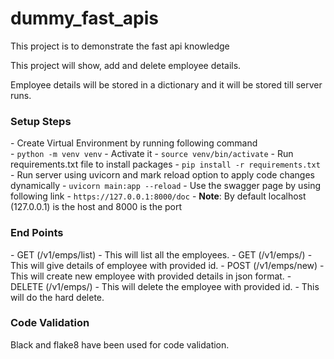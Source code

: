 # dummy_fast_apis
This project is to demonstrate the fast api knowledge

This project will show, add and delete employee details.

Employee details will be stored in a dictionary and it will be stored till server runs.

<h3>Setup Steps</h3>
- Create Virtual Environment by running following command<br/>
  - <code>python -m venv venv</code>
- Activate it
  - <code>source venv/bin/activate</code>
- Run requirements.txt file to install packages
  - <code>pip install -r requirements.txt</code>
- Run server using uvicorn and mark reload option to apply code changes dynamically
  - <code>uvicorn main:app --reload</code>
- Use the swagger page by using following link
  - <code>https://127.0.0.1:8000/doc</code>
  - <b>Note</b>: By default localhost (127.0.0.1) is the host and 8000 is the port

<h3>End Points</h3>
- GET    (/v1/emps/list)
  - This will list all the employees.
- GET    (/v1/emps/<emp_id: int>)
  - This will give details of employee with provided id.
- POST   (/v1/emps/new)
  - This will create new employee with provided details in json format.
- DELETE (/v1/emps/<emp_id: int>)
  - This will delete the employee with provided id.
  - This will do the hard delete.

<h3>Code Validation</h3>
Black and flake8 have been used for code validation.
